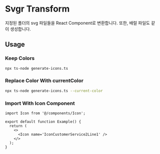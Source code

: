 # Svgr Transform
지정된 폴더의 svg 파일들을 React Component로 변환합니다. 또한, 배럴 파일도 같이 생성합니다.

## Usage

### Keep Colors
``` bash
npx ts-node generate-icons.ts
```

### Replace Color With currentColor

``` bash
npx ts-node generate-icons.ts --current-color
```

### Import With Icon Component
``` tsx
import Icon from '@/components/Icon';

export default function Example() {
  return (
    <>
      <Icon name='IconCustomerService2Line1' />
    </>
  );
}
```
